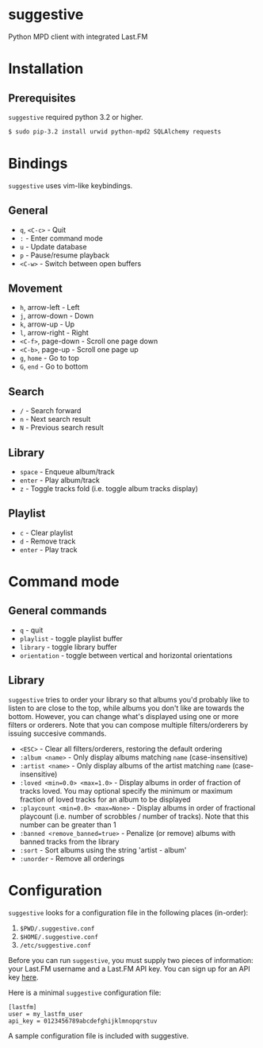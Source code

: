 suggestive
==========

<!--#Use MPD and Last.FM to suggest music to listen to-->
Python MPD client with integrated Last.FM

Installation
============

Prerequisites
-------------

`suggestive` required python 3.2 or higher.

```bash
$ sudo pip-3.2 install urwid python-mpd2 SQLAlchemy requests
```

Bindings
========

`suggestive` uses vim-like keybindings.

General
-------

- `q`, `<C-c>` - Quit
- `:` - Enter command mode
- `u` - Update database
- `p` - Pause/resume playback
- `<C-w>` - Switch between open buffers

Movement
--------

- `h`, arrow-left - Left
- `j`, arrow-down - Down
- `k`, arrow-up - Up
- `l`, arrow-right - Right
- `<C-f>`, page-down - Scroll one page down
- `<C-b>`, page-up - Scroll one page up
- `g`, `home` - Go to top
- `G`, `end` - Go to bottom

Search
------

- `/` - Search forward
- `n` - Next search result
- `N` - Previous search result

Library
-------

- `space` - Enqueue album/track
- `enter` - Play album/track
- `z` - Toggle tracks fold (i.e. toggle album tracks display)

Playlist
------

- `c` - Clear playlist
- `d` - Remove track
- `enter` - Play track


Command mode
============

General commands
----------------

- `q` - quit
- `playlist` - toggle playlist buffer
- `library` - toggle library buffer
- `orientation` - toggle between vertical and horizontal orientations


Library
-------

`suggestive` tries to order your library so that albums you'd probably like to listen to are close to the top, while albums you don't like are towards the bottom.  However, you can change what's displayed using one or more filters or orderers.  Note that you can compose multiple filters/orderers by issuing succesive commands.

- `<ESC>` - Clear all filters/orderers, restoring the default ordering
- `:album <name>` - Only display albums matching `name` (case-insensitive)
- `:artist <name>` - Only display albums of the artist matching `name` (case-insensitive)
- `:loved <min=0.0> <max=1.0>` - Display albums in order of fraction of tracks loved. You may optional specify the minimum or maximum fraction of loved tracks for an album to be displayed
- `:playcount <min=0.0> <max=None>` - Display albums in order of fractional playcount (i.e. number of scrobbles / number of tracks).  Note that this number can be greater than 1
- `:banned <remove_banned=true>` - Penalize (or remove) albums with banned tracks from the library
- `:sort` - Sort albums using the string 'artist - album'
- `:unorder` - Remove all orderings


Configuration
=============

`suggestive` looks for a configuration file in the following places (in-order):

1. `$PWD/.suggestive.conf`
2. `$HOME/.suggestive.conf`
3. `/etc/suggestive.conf`

Before you can run `suggestive`, you must supply two pieces of information: your Last.FM username and a Last.FM API key.  You can sign up for an API key [here](http://www.last.fm/api/accounts).

Here is a minimal `suggestive` configuration file:

```
[lastfm]
user = my_lastfm_user
api_key = 0123456789abcdefghijklmnopqrstuv
```

A sample configuration file is included with suggestive.
